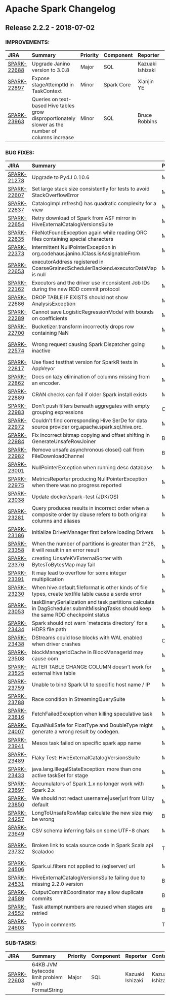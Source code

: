 
<!---
# Licensed to the Apache Software Foundation (ASF) under one
# or more contributor license agreements.  See the NOTICE file
# distributed with this work for additional information
# regarding copyright ownership.  The ASF licenses this file
# to you under the Apache License, Version 2.0 (the
# "License"); you may not use this file except in compliance
# with the License.  You may obtain a copy of the License at
#
#     http://www.apache.org/licenses/LICENSE-2.0
#
# Unless required by applicable law or agreed to in writing, software
# distributed under the License is distributed on an "AS IS" BASIS,
# WITHOUT WARRANTIES OR CONDITIONS OF ANY KIND, either express or implied.
# See the License for the specific language governing permissions and
# limitations under the License.
-->
# Apache Spark Changelog

## Release 2.2.2 - 2018-07-02



### IMPROVEMENTS:

| JIRA | Summary | Priority | Component | Reporter | Contributor |
|:---- |:---- | :--- |:---- |:---- |:---- |
| [SPARK-22688](https://issues.apache.org/jira/browse/SPARK-22688) | Upgrade Janino version to 3.0.8 |  Major | SQL | Kazuaki Ishizaki | Kazuaki Ishizaki |
| [SPARK-22897](https://issues.apache.org/jira/browse/SPARK-22897) | Expose  stageAttemptId in TaskContext |  Minor | Spark Core | Xianjin YE | Xianjin YE |
| [SPARK-23963](https://issues.apache.org/jira/browse/SPARK-23963) | Queries on text-based Hive tables grow disproportionately slower as the number of columns increase |  Minor | SQL | Bruce Robbins | Bruce Robbins |


### BUG FIXES:

| JIRA | Summary | Priority | Component | Reporter | Contributor |
|:---- |:---- | :--- |:---- |:---- |:---- |
| [SPARK-21278](https://issues.apache.org/jira/browse/SPARK-21278) | Upgrade to Py4J 0.10.6 |  Major | PySpark | Dongjoon Hyun | Dongjoon Hyun |
| [SPARK-22607](https://issues.apache.org/jira/browse/SPARK-22607) | Set large stack size consistently for tests to avoid StackOverflowError |  Minor | Build, Tests | Sean Owen | Sean Owen |
| [SPARK-22637](https://issues.apache.org/jira/browse/SPARK-22637) | CatalogImpl.refresh() has quadratic complexity for a view |  Minor | SQL | Herman van Hovell | Herman van Hovell |
| [SPARK-22654](https://issues.apache.org/jira/browse/SPARK-22654) | Retry download of Spark from ASF mirror in HiveExternalCatalogVersionsSuite |  Minor | SQL, Tests | Sean Owen | Sean Owen |
| [SPARK-22635](https://issues.apache.org/jira/browse/SPARK-22635) | FileNotFoundException again while reading ORC files containing special characters |  Major | SQL | Marco Gaido | Marco Gaido |
| [SPARK-22373](https://issues.apache.org/jira/browse/SPARK-22373) | Intermittent NullPointerException in org.codehaus.janino.IClass.isAssignableFrom |  Minor | Spark Core | Dan Meany |  |
| [SPARK-22653](https://issues.apache.org/jira/browse/SPARK-22653) | executorAddress registered in CoarseGrainedSchedulerBackend.executorDataMap is null |  Major | Scheduler | Thomas Graves | Thomas Graves |
| [SPARK-22162](https://issues.apache.org/jira/browse/SPARK-22162) | Executors and the driver use inconsistent Job IDs during the new RDD commit protocol |  Major | Spark Core | Reza Safi | Reza Safi |
| [SPARK-22686](https://issues.apache.org/jira/browse/SPARK-22686) | DROP TABLE IF EXISTS should not show AnalysisException |  Major | SQL | Dongjoon Hyun | Dongjoon Hyun |
| [SPARK-22289](https://issues.apache.org/jira/browse/SPARK-22289) | Cannot save LogisticRegressionModel with bounds on coefficients |  Major | ML | Nic Eggert | yuhao yang |
| [SPARK-22700](https://issues.apache.org/jira/browse/SPARK-22700) | Bucketizer.transform incorrectly drops row containing NaN |  Major | ML | zhengruifeng | zhengruifeng |
| [SPARK-22574](https://issues.apache.org/jira/browse/SPARK-22574) | Wrong request causing Spark Dispatcher going inactive |  Minor | Mesos, Spark Submit | German Schiavon Matteo | German Schiavon Matteo |
| [SPARK-22817](https://issues.apache.org/jira/browse/SPARK-22817) | Use fixed testthat version for SparkR tests in AppVeyor |  Major | SparkR | Hyukjin Kwon | Hyukjin Kwon |
| [SPARK-22862](https://issues.apache.org/jira/browse/SPARK-22862) | Docs on lazy elimination of columns missing from an encoder. |  Major | SQL | Michael Armbrust | Michael Armbrust |
| [SPARK-22889](https://issues.apache.org/jira/browse/SPARK-22889) | CRAN checks can fail if older Spark install exists |  Major | SparkR | Shivaram Venkataraman | Shivaram Venkataraman |
| [SPARK-22983](https://issues.apache.org/jira/browse/SPARK-22983) | Don't push filters beneath aggregates with empty grouping expressions |  Critical | SQL | Josh Rosen | Josh Rosen |
| [SPARK-22972](https://issues.apache.org/jira/browse/SPARK-22972) | Couldn't find corresponding Hive SerDe for data source provider org.apache.spark.sql.hive.orc. |  Major | SQL | xubo245 | xubo245 |
| [SPARK-22984](https://issues.apache.org/jira/browse/SPARK-22984) | Fix incorrect bitmap copying and offset shifting in GenerateUnsafeRowJoiner |  Blocker | SQL | Josh Rosen | Josh Rosen |
| [SPARK-22982](https://issues.apache.org/jira/browse/SPARK-22982) | Remove unsafe asynchronous close() call from FileDownloadChannel |  Blocker | Spark Core | Josh Rosen | Josh Rosen |
| [SPARK-23001](https://issues.apache.org/jira/browse/SPARK-23001) | NullPointerException when running desc database |  Major | SQL | ANDY GUAN | Xiao Li |
| [SPARK-22975](https://issues.apache.org/jira/browse/SPARK-22975) | MetricsReporter producing NullPointerException when there was no progress reported |  Major | Structured Streaming | Yuriy Bondaruk | Marco Gaido |
| [SPARK-23038](https://issues.apache.org/jira/browse/SPARK-23038) | Update docker/spark-test (JDK/OS) |  Minor | Tests | Dongjoon Hyun | Dongjoon Hyun |
| [SPARK-23281](https://issues.apache.org/jira/browse/SPARK-23281) | Query produces results in incorrect order when a composite order by clause refers to both original columns and aliases |  Major | SQL | Dilip Biswal | Dilip Biswal |
| [SPARK-23186](https://issues.apache.org/jira/browse/SPARK-23186) | Initialize DriverManager first before loading Drivers |  Major | SQL | Dongjoon Hyun | Dongjoon Hyun |
| [SPARK-23358](https://issues.apache.org/jira/browse/SPARK-23358) | When the number of partitions is greater than 2^28, it will result in an error result |  Minor | Spark Core | liuxian | liuxian |
| [SPARK-23376](https://issues.apache.org/jira/browse/SPARK-23376) | creating UnsafeKVExternalSorter with BytesToBytesMap may fail |  Major | SQL | Wenchen Fan | Wenchen Fan |
| [SPARK-23391](https://issues.apache.org/jira/browse/SPARK-23391) | It may lead to overflow for some integer multiplication |  Minor | Spark Core | liuxian | liuxian |
| [SPARK-23230](https://issues.apache.org/jira/browse/SPARK-23230) | When hive.default.fileformat is other kinds of file types, create textfile table cause a serde error |  Minor | SQL | dzcxzl | dzcxzl |
| [SPARK-23053](https://issues.apache.org/jira/browse/SPARK-23053) | taskBinarySerialization and task partitions calculate in DagScheduler.submitMissingTasks should keep the same RDD checkpoint status |  Major | Scheduler, Spark Core | huangtengfei | huangtengfei |
| [SPARK-23434](https://issues.apache.org/jira/browse/SPARK-23434) | Spark should not warn \`metadata directory\` for a HDFS file path |  Major | SQL | Dongjoon Hyun | Dongjoon Hyun |
| [SPARK-23438](https://issues.apache.org/jira/browse/SPARK-23438) | DStreams could lose blocks with WAL enabled when driver crashes |  Critical | DStreams | Gabor Somogyi | Gabor Somogyi |
| [SPARK-23508](https://issues.apache.org/jira/browse/SPARK-23508) | blockManagerIdCache in BlockManagerId may cause oom |  Major | Deploy, Spark Core | zhoukang | zhoukang |
| [SPARK-23525](https://issues.apache.org/jira/browse/SPARK-23525) | ALTER TABLE CHANGE COLUMN doesn't work for external hive table |  Major | SQL | Pavlo Skliar | Xingbo Jiang |
| [SPARK-23759](https://issues.apache.org/jira/browse/SPARK-23759) | Unable to bind Spark UI to specific host name / IP |  Major | Spark Core, Web UI | Felix Albani | Felix Albani |
| [SPARK-23788](https://issues.apache.org/jira/browse/SPARK-23788) | Race condition in StreamingQuerySuite |  Minor | Structured Streaming | Jose Torres | Jose Torres |
| [SPARK-23816](https://issues.apache.org/jira/browse/SPARK-23816) | FetchFailedException when killing speculative task |  Major | SQL | chen xiao | Imran Rashid |
| [SPARK-24007](https://issues.apache.org/jira/browse/SPARK-24007) | EqualNullSafe for FloatType and DoubleType might generate a wrong result by codegen. |  Major | SQL | Takuya Ueshin | Takuya Ueshin |
| [SPARK-23941](https://issues.apache.org/jira/browse/SPARK-23941) | Mesos task failed on specific spark app name |  Major | Mesos, Spark Submit | bounkong khamphousone | bounkong khamphousone |
| [SPARK-23489](https://issues.apache.org/jira/browse/SPARK-23489) | Flaky Test: HiveExternalCatalogVersionsSuite |  Major | SQL, Tests | Marco Gaido | Dongjoon Hyun |
| [SPARK-23433](https://issues.apache.org/jira/browse/SPARK-23433) | java.lang.IllegalStateException: more than one active taskSet for stage |  Major | Spark Core | Shixiong Zhu | Imran Rashid |
| [SPARK-23697](https://issues.apache.org/jira/browse/SPARK-23697) | Accumulators of Spark 1.x no longer work with Spark 2.x |  Major | Spark Core | Sergey Zhemzhitsky | Wenchen Fan |
| [SPARK-23850](https://issues.apache.org/jira/browse/SPARK-23850) | We should not redact username\|user\|url from UI by default |  Major | Web UI | Thomas Graves | Marcelo Vanzin |
| [SPARK-24257](https://issues.apache.org/jira/browse/SPARK-24257) | LongToUnsafeRowMap calculate the new size may be wrong |  Blocker | SQL | dzcxzl | dzcxzl |
| [SPARK-23649](https://issues.apache.org/jira/browse/SPARK-23649) | CSV schema inferring fails on some UTF-8 chars |  Major | SQL | Maxim Gekk |  |
| [SPARK-23732](https://issues.apache.org/jira/browse/SPARK-23732) | Broken link to scala source code in Spark Scala api Scaladoc |  Trivial | Build, Documentation, Project Infra | Yogesh Tewari | Marcelo Vanzin |
| [SPARK-24506](https://issues.apache.org/jira/browse/SPARK-24506) | Spark.ui.filters not applied to /sqlserver/ url |  Major | Web UI | t oo | Marco Gaido |
| [SPARK-24531](https://issues.apache.org/jira/browse/SPARK-24531) | HiveExternalCatalogVersionsSuite failing due to missing 2.2.0 version |  Blocker | Tests | Marco Gaido | Marco Gaido |
| [SPARK-24589](https://issues.apache.org/jira/browse/SPARK-24589) | OutputCommitCoordinator may allow duplicate commits |  Blocker | Spark Core | Marcelo Vanzin | Marcelo Vanzin |
| [SPARK-24552](https://issues.apache.org/jira/browse/SPARK-24552) | Task attempt numbers are reused when stages are retried |  Blocker | Spark Core | Ryan Blue | Ryan Blue |
| [SPARK-24603](https://issues.apache.org/jira/browse/SPARK-24603) | Typo in comments |  Trivial | Spark Core | Fokko Driesprong | Fokko Driesprong |


### SUB-TASKS:

| JIRA | Summary | Priority | Component | Reporter | Contributor |
|:---- |:---- | :--- |:---- |:---- |:---- |
| [SPARK-22603](https://issues.apache.org/jira/browse/SPARK-22603) | 64KB JVM bytecode limit problem with FormatString |  Major | SQL | Kazuaki Ishizaki | Kazuaki Ishizaki |


